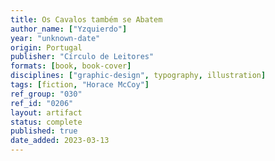 ```yaml
---
title: Os Cavalos também se Abatem
author_name: ["Yzquierdo"]
year: "unknown-date"
origin: Portugal
publisher: "Círculo de Leitores"
formats: [book, book-cover]
disciplines: ["graphic-design", typography, illustration]
tags: [fiction, "Horace McCoy"]
ref_group: "030"
ref_id: "0206"
layout: artifact
status: complete
published: true
date_added: 2023-03-13
---
```

